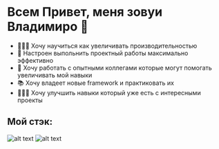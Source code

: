 # Всем Привет, меня зовуи Владимиро 👋

* 👨🏻‍💻 Хочу научиться как увеличивать производительностью 
* 💼 Настроен выпольнить проектный работы максимально эффективно 
* 🤝 Хочу работать с опытными коллегами которые могут помогать увеличивать мой навыки 
* 📚 Хочу владеет новые framework и практиковать их
* 🦸🏻‍♂️ Хочу улучшить навыки который уже есть с интересными проекты

## Мой стэк:
![alt text](https://www.p92.hu/binaries/content/gallery/p92website/technologies/htmlcssjs-details.png) 
![alt text](https://www.nicepng.com/png/detail/222-2224705_react-js-logo.png)

